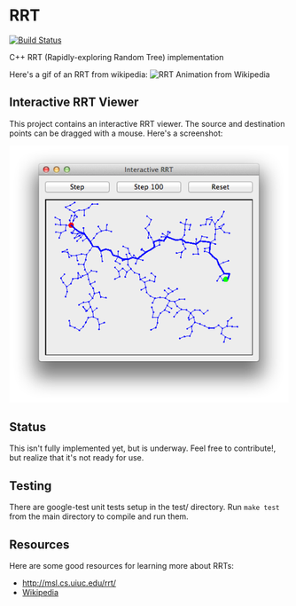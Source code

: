# RRT

[![Build Status](https://travis-ci.org/RoboJackets/rrt.png?branch=master)](https://travis-ci.org/RoboJackets/rrt)

C++ RRT (Rapidly-exploring Random Tree) implementation


Here's a gif of an RRT from wikipedia:
![RRT Animation from Wikipedia](http://upload.wikimedia.org/wikipedia/commons/6/62/Rapidly-exploring_Random_Tree_%28RRT%29_500x373.gif)


Interactive RRT Viewer
----------------------

This project contains an interactive RRT viewer.  The source and destination points can be dragged with a mouse.  Here's a screenshot:

![Interactive RRT](doc/images/rrt-viewer-screenshot.png)


Status
------

This isn't fully implemented yet, but is underway.  Feel free to contribute!, but realize that it's not ready for use.


Testing
-------

There are google-test unit tests setup in the test/ directory.  Run `make test` from the main directory to compile and run them.


## Resources

Here are some good resources for learning more about RRTs:

* http://msl.cs.uiuc.edu/rrt/
* [Wikipedia](http://en.wikipedia.org/wiki/Rapidly_exploring_random_tree)
